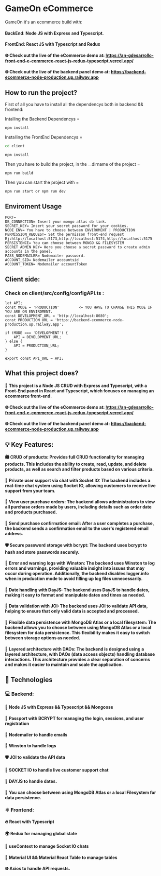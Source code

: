 # GameOn eCommerce

GameOn it's an ecommerce build with:

#### BackEnd: Node JS with Express and Typescript.
#### FrontEnd: React JS with Typescript and Redux

#### 🌐 Check out the live of the eCommerce demo at: https://an-gdesarrollo-front-end-e-commerce-react-js-redux-typescript.vercel.app/

#### 🌐 Check out the live of the backend panel demo at: https://backend-ecommerce-node-production.up.railway.app

## How to run the project?

First of all you have to install all the dependencys both in backend && frontend:

Intalling the Backend Dependencys = 
```bash
npm install
```

Installing the FrontEnd Dependencys = 
```bash
cd client
```
```bash
npm install
```

Then you have to build the project, in the __dirname of the project = 

```bash
npm run build
```

Then you can start the project with = 

```bash
npm run start or npm run dev
```

## Enviroment Usage

```
PORT= 
DB_CONNECTION= Insert your mongo atlas db link.
SECRET_KEY= Insert your secret password for your cookies.
NODE_ENV= You have to choose between ENVIROMENT | PRODUCTION
PERMISSION_REQUEST= Set the permisson front-end request Ej:http://localhost:5173,http://localhost:5174,http://localhost:5175
PERSISTENCE= You can choose between MONGO && FILESYSTEM
SECRET_ADMIN_KEY= Here you choose a secret password to create admin accounts in the panel.
PASS_NODEMAILER= Nodemailer password.
ACCOUNT_SID= Nodemailer accountsid
ACCOUNT_TOKEN= Nodemailer accountToken
```

## Client side:

### Check on client/src/config/configAPI.ts :

```
let API;
const MODE = 'PRODUCTION'         <= YOU HAVE TO CHANGE THIS MODE IF YOU ARE ON ENVIROMENT.
const DEVELOPMENT_URL = 'http://localhost:8080';
const PRODUCTION_URL = 'https://backend-ecommerce-node-production.up.railway.app';

if (MODE === 'DEVELOPMENT') {
    API = DEVELOPMENT_URL;
} else {
    API = PRODUCTION_URL;
}

export const API_URL = API;
```

## What this project does?

#### 🚀 This project is a Node JS CRUD with Express and Typescript, with a Front-End panel in React and Typescript, which focuses on managing an ecommerce front-end.

####  🌐 Check out the live of the eCommerce demo at: https://an-gdesarrollo-front-end-e-commerce-react-js-redux-typescript.vercel.app/
####  🌐 Check out the live of the backend panel demo at: https://backend-ecommerce-node-production.up.railway.app

##  💡 Key Features:

#### 🛍️ CRUD of products: Provides full CRUD functionality for managing products. This includes the ability to create, read, update, and delete products, as well as search and filter products based on various criteria.
#### 💬 Private user support via chat with Socket IO: The backend includes a real-time chat system using Socket IO, allowing customers to receive live support from your team.
#### 📝 View user purchase orders: The backend allows administrators to view all purchase orders made by users, including details such as order date and products purchased.
#### 📧 Send purchase confirmation email: After a user completes a purchase, the backend sends a confirmation email to the user's registered email address.
#### 🛡️ Secure password storage with bcrypt: The backend uses bcrypt to hash and store passwords securely.
#### 📜 Error and warning logs with Winston: The backend uses Winston to log errors and warnings, providing valuable insight into issues that may occur during operation. Additionally, the backend disables logger.info when in production mode to avoid filling up log files unnecessarily.
#### 📅 Date handling with DayJS: The backend uses DayJS to handle dates, making it easy to format and manipulate dates and times as needed.
#### 🔐 Data validation with JOI: The backend uses JOI to validate API data, helping to ensure that only valid data is accepted and processed.
#### 💾 Flexible data persistence with MongoDB Atlas or a local filesystem: The backend allows you to choose between using MongoDB Atlas or a local filesystem for data persistence. This flexibility makes it easy to switch between storage options as needed.
#### 🧱 Layered architecture with DAOs: The backend is designed using a layered architecture, with DAOs (data access objects) handling database interactions. This architecture provides a clear separation of concerns and makes it easier to maintain and scale the application.

## 🚀 Technologies

### 💻 Backend:

#### 🌟 Node JS with Express && Typescript && Mongoose
#### 🔐 Passport with BCRYPT for managing the login, sessions, and user registration
#### 📧 Nodemailer to handle emails
#### 📜 Winston to handle logs
#### 🛡️ JOI to validate the API data
#### 💬 SOCKET IO to handle live customer support chat
#### 📅 DAYJS to handle dates.
#### 💾 You can choose between using MongoDB Atlas or a local Filesystem for data persistence.

### ⚛️ Frontend:

#### 🔥 React with Typescript
#### 🌍 Redux for managing global state
#### 💬 useContext to manage Socket IO chats
#### 💅 Material UI && Material React Table to manage tables
#### 🌐 Axios to handle API requests.
